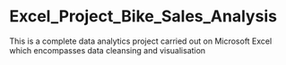 # Excel_Project_Bike_Sales_Analysis
This is a complete data analytics project carried out on Microsoft Excel which encompasses data cleansing and visualisation 
